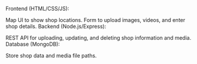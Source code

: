 Frontend (HTML/CSS/JS):

Map UI to show shop locations.
Form to upload images, videos, and enter shop details.
Backend (Node.js/Express):

REST API for uploading, updating, and deleting shop information and media.
Database (MongoDB):

Store shop data and media file paths.
